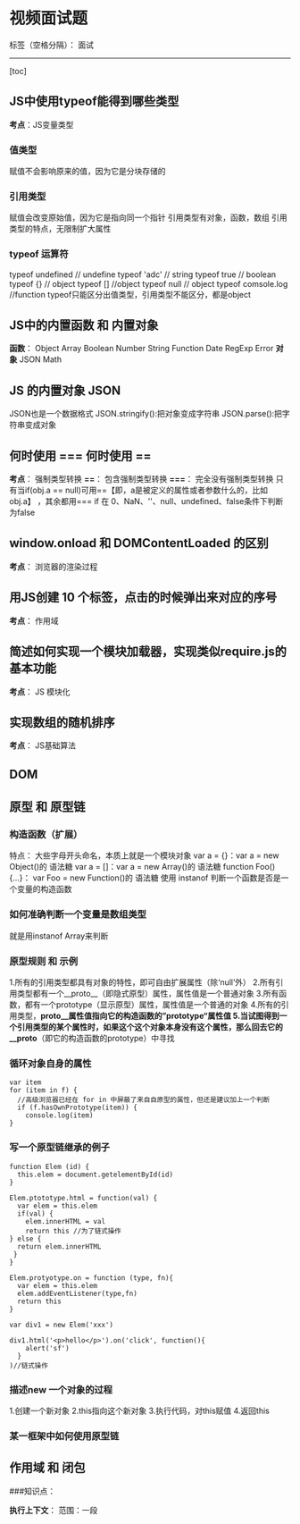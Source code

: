 ﻿# 视频面试题

标签（空格分隔）： 面试

---

[toc]
## JS中使用typeof能得到哪些类型
**考点**：JS变量类型

### 值类型
赋值不会影响原来的值，因为它是分块存储的
### 引用类型
赋值会改变原始值，因为它是指向同一个指针
引用类型有对象，函数，数组
引用类型的特点，无限制扩大属性
### typeof 运算符
typeof undefined // undefine
typeof 'adc' // string
typeof true // boolean
typeof {} // object
typeof [] //object
typeof null // object
typeof comsole.log //function
typeof只能区分出值类型，引用类型不能区分，都是object

## JS中的内置函数 和 内置对象
**函数**：
Object
Array
Boolean
Number
String
Function
Date
RegExp
Error
**对象**
JSON
Math

## JS 的内置对象 JSON
JSON也是一个数据格式
JSON.stringify():把对象变成字符串
JSON.parse():把字符串变成对象

## 何时使用 === 何时使用 ==
**考点**： 强制类型转换
**==**： 包含强制类型转换
**===**： 完全没有强制类型转换
只有当if(obj.a == null)可用==【即，a是被定义的属性或者参数什么的，比如obj.a】 ，其余都用===
if 在 0、NaN、''、null、undefined、false条件下判断为false

## window.onload 和 DOMContentLoaded 的区别
**考点**： 浏览器的渲染过程

## 用JS创建 10 个<a>标签，点击的时候弹出来对应的序号
**考点**： 作用域

## 简述如何实现一个模块加载器，实现类似require.js的基本功能
**考点**： JS 模块化

## 实现数组的随机排序
**考点**： JS基础算法

## DOM

## 原型 和 原型链
### 构造函数（扩展）
特点： 大些字母开头命名，本质上就是一个模块对象
var a = {}：var a = new Object()的 语法糖 
var a = []：var a = new Array()的 语法糖
function Foo(){...}： var Foo = new Function()的 语法糖
使用 instanof 判断一个函数是否是一个变量的构造函数

### 如何准确判断一个变量是数组类型
就是用instanof Array来判断

### 原型规则 和 示例
1.所有的引用类型都具有对象的特性，即可自由扩展属性（除‘null’外）
2.所有引用类型都有一个__proto__（即隐式原型）属性，属性值是一个普通对象
3.所有函数，都有一个prototype（显示原型）属性，属性值是一个普通的对象
4.所有的引用类型，__proto__属性值指向它的构造函数的”prototype“属性值
5.当试图得到一个引用类型的某个属性时，如果这个这个对象本身没有这个属性，那么回去它的__proto__（即它的构造函数的prototype）中寻找

### 循环对象自身的属性

    var item
    for (item in f) {
      //高级浏览器已经在 for in 中屏蔽了来自自原型的属性，但还是建议加上一个判断
      if (f.hasOwnPrototype(item)) {
        console.log(item)
    }


### 写一个原型链继承的例子

    function Elem (id) {
      this.elem = document.getelementById(id)
    }
    
    Elem.ptototype.html = function(val) {
      var elem = this.elem
      if(val) {
        elem.innerHTML = val
        return this //为了链式操作
    } else {
      return elem.innerHTML
     }
    }
    
    Elem.protyotype.on = function (type, fn){
      var elem = this.elem
      elem.addEventListener(type,fn)
      return this
    }
    
    var div1 = new Elem('xxx')
    
    div1.html('<p>hello</p>').on('click', function(){
        alert('sf')
      } 
    )//链式操作



### 描述new 一个对象的过程
1.创建一个新对象
2.this指向这个新对象
3.执行代码，对this赋值
4.返回this

### 某一框架中如何使用原型链

## 作用域 和 闭包
###知识点：

 **执行上下文**：
 范围：一段<script>或者一个函数
 全局：针对一段<script>，在执行之前会先把变量定义、函数声明提出来
 函数：针对一个函数，在执行之前也会先把变量定义，函数声明、this、arguments提出来
 **this**：
 this是要在执行时确认的，定义时时无法确认的
 

 **作用域**
 没有块级作用域，即：
 

    if （true）{
         var num = 2
     }
     console.log(num)
     //如果在java等高级语言中，外面是不可以访问if中的num的，因为if是一个块但js可以
 **作用域链**
 即子作用域和父作用域行程的作用域链，父作用域是在函数定义时规定的，不是函数执行的时候规定的
 **闭包**
 使用场景：
 函数作为返回值
 

    function fn () {
         var  a = 100;
         return function () {
             console.log(a)  //a是自由变量，所以向父级寻找值
         }
     }
     var f1 = fn() //此时f1就是返回的函数
     var a = 200
     f1() //100
     
函数作为参数传递

    function F1() {
        var a = 100;
        return function () {
            console.log(a)
        }
    }
    
    var f1 = F1()
    
    function F2(fn) {
        var a = 200
        fn()//此时是执行fn，而父级作用域是声明时的
    } 
    F2() //100

### 说一下对变量提升的理解
1.变量定义
2.函数声明（声明和表达式的区别）
### 说明this 几种不同的使用场景
this使用场景：
 

> 作为构造函数执行
 作为对象属性执行
 作为普通函数执行
 call apply bind（bind必须是函数表达式的形式，函数声明不可以）
### 创建 10 个<a>标签，点击的时候弹出来对应的序号

    var i, a
    for (i=0;i<10;i++){
        (function(i){
            //函数作用域
            a = document.createElement('a')
            a.innerHTML = i + '<br/>'
            a.addEventListrner('click',function(){
                console.log(i)//自由变量，要去父级查值
            })
            document.body.qppendChild('a')
        })(i)//自执行函数只要定义之后，就会立即执行，不需要认为调用
    }

### 如何理解作用域
1.自由变量
2.作用域链，即自由变量的查找
2.闭包的两个场景
### 实际开发中闭包的应用

    //闭包实际应用中主要用于封装变量，收敛权限
    var isFirstLoad() {
        var _list = []
        return function() {
            if(_list.indexOf(id >= 0) {
                return false
            } else {
                _list.push(id)
                return true
            }
        }
    }
    //使用
    var firstLoad = isFirstLoad()
    firstLoad(10)//true
    firstLoad(10)//false
    //即在函数外边根本不可能修改list的值
    
## 异步和单线程
题目：
### 同步和异步的区别是什么
1.同步会阻塞代码执行，而异步不会
2.alert是同步，setTimeout是异步
### 一个关于setTimeout的笔试题
### 前端使用异步的场景有哪些
知识点：
**什么是异步**
**前端使用异步的场景**
1.定时任务：setTimeout，setInverval
2.网络请求：ajax请求，动态<img>加载
3.事件绑定：addEventListener ('click')
**异步和单线程**
执行异步代码时，会依次执行，当执行到以上三点异步代码时，将异步代码放一边，接着执行，执行完整段代码后，在将放在一边的异步代码拿来执
单线程就是一次只能做一件事

## 其他内容
### 题目：
**获取2017-06-10 格式的日期**

    function formatDate(dt){
        if (!dt) {
            dt = new Date()
        }
        var year = dt.getFullYear()
        var month = dt.getMonth() + 1
        var date = dt.getDate()
        if(month< 10) {
            month = '0' + month
        }
        if(date<10){
            date = '0' + date
        }
        return year + '-' + month  + '-' + data
    }
    var dt = new Date()
    var formatDate = formatDate(dt)
    console.log(formatDate)

**获取随机数，要求是长度一致的字符串格式**

    var random = Math.random()
    var random = random + '0000000000'
    var random = random.slice(1, 10)
    console.log(random)

**写一个能遍历对象和数组的通用forEach 函数**

    function forEach(obj,fn){
        var key
        if(obj instanceof Array){
        obj.forEach(function(item, index){
            console.log(index,item)
        })
        } else {
            for(key in obj){
                console.log(key,obj[key])
            }
        }
    }

### 知识点
**日期函数**
1.Date.now() //获取当前时间毫秒数
2.var dt = new Date() 
3.dt.getTime() //获取毫秒数
4.dt.getFullYear() //年
5.dt.getMonth() //月(0 - 11)
6.dt.getDate() //日（0 - 31）
7.dt.getHours() //小时（0 - 23）
8.dt.getMinute() //分钟（0 - 59）
9.dt.getSeconds() //秒（0 - 59）

**Math**
获取随机数Math.random（），返回0 - 1 之间的随机数

**数组API**
forEach 遍历所以元素
every 判断所有元素是否都符合条件
some 判断是否有至少一个元素符合条件
sort 排序
map 对元素重新组装，生成新数组
filter 过滤符合条件的元素

**对象API**
for in

## 从基础知识到JS-Wed-API
### DOM
**题目**：
1.DOM是哪种基本的数据结构
树
2.DOM操作的常用API有哪些
1.获取Dom节点，以及节点的prototype和Attribute
2.获取父节点，获取子节点
3.新增节点，删除节点
DOM节点的attr 和 property 有何区别
 前者是针对html标签属性的修改和获取，后者是针对js对象属性的修改和获取


**知识点**：
1.DOM本质
html是一种特殊xml
DOM可以理解为浏览器把拿到的html代码，结构化为一个浏览器能识别并且js可操作的一个模型
2.DOM节点操作
**获取DOM节点**
getElementById，querySelectorAll等
**prototype**
js对象上的属性
所有获取的元素都是对象，所以可以扩展属性，例如style，nodename
**Attribute**
getAttribute，setAttribute
获取的是html中的属性
3.DOM结构操作
**新增节点**
createElement（）后appendChild（）
**获取父元素**
parentElement
**获取子元素**
childNode（包含nodeType，nodeName）
**删除节点**
removeChild（）

 知识点
 ### BOM操作
 **题目**：
 如何检测浏览器的类型
 

    var ua = nvigator.userAgent
     var isChrom = ua.indexof('Chrom')
     console.log(isChrom)

 拆解url的各部分
 

    location.href
     location.protocol//'http','https'
     location.host//域名
     location.pathname//路径'/learn/199
     location.search//url中？后面的参数
     location.hash

 
 **粗体文本**
 navigator浏览器：
 var ua = navigator.userAgent浏览器特性
 screen屏幕：width屏幕大小
 location本地：
 location.href
 location.protocol//'http','https'
 location.host//域名
 location.pathname//路径'/learn/199
 location.search//url中？后面的参数
 location.hash
 history历史：
 history.back()//返回
 history.forward()//前进
 
 ## 事件
 **题目**：
 1.编写一个通用的事件监听函数
 2.描述事件冒泡
 3.对于一个无限下拉加载图片的页面，如何给每个图片绑定页面
 
 **知识点**
 1.通用事件绑定
 

    function bindEvent(elem,type,fn){
         elem.addEventListener(type,fn)
     }
     
     var a = document.createElement('a')
     bindEvent(a,'click',function(e){
         e.preventDefault()//阻止默认行为
         alert('clicked')
     })

 2.事件冒泡
 如果子元素上有一个点击事件，父元素上也有一个点击事件，那么子元素上的点击事件就会冒泡到父元素上，如果要阻止事件冒泡，可以用e.stopPropatation()
 3.代理
 代理的优势：
 1.代码简洁
 2.减少浏览器内存占用
 html页面代码：
 

    <div id="div1">
       <a href="#">a1</a>
       <a href="#">a2</a>
       <a href="#">a3</a>
       <a href="#">a4</a>
     </div>
     
js页面代码：

    var div1 = document.getElementById('div1')
    div1.addEventListener('click',function(e){
        var target = e.target//时间代理，获取到真正被点击的元素
        if(target.nodeName === A){
            alert(target,innerHTML)
        }
    })
    
**完善的通用事件绑定函数**

    function bindEvent(elem,type,selector,fn){
        if(fn == null){
            fn = selector
            selector = null
        }
        elem.addEventListener(type,function(e){
            var target
            if(selector){
                target = e.target
                if(target.matches(selector)){
                    //matches（）是说target是否符合selector标签
                    fn.call(target,e)
                }
            } else {
                fn(e)
            }
        })
    }
    
    //使用代理
    bindEvent(div1,'click','a',function(e){
        console.log(this.innerHTML)
        
        //不适用代理
        var a = document.createElement('a')
        bindEvent(div1,'click',function(e){
            console.log(a.innerHTML)
        })
    })
    
## Ajax
**题目**：
1.手动编写一个Ajax，不依赖第三方库
2.跨域的几种实现方法

**知识点**
1.XMLHttpReqest
2.状态吗说明
readyDtate:
0（未初始化）：还没有调用send（）方法
1（载入）：已调用send（），正在发送请求
2（载入完成）：send()方法执行完成，已经接收到全部相应内容
3（交互）：正在解析相应内容
4（完成）响应内容解析完成，可以在客户端调用了

status:
2xx:表示成功处理请求
3xx：需要重定向，浏览器直接跳转
4xx：客户端请求错误
5xx：服务端错误
3.跨域
**什么是跨域**
浏览器有同源策略，不允许ajax访问其他域的接口
跨域条件：协议，域名，端口有一个不同就是跨域
可以跨域的三个标签
<img>:打点统计，统计网站可能是其他域
<script>，<link>：都可以使用CDN，CDN的域名是其他域名
<script>:用于JSONP
**JSONP**
**服务器端设置http hearder**
 



